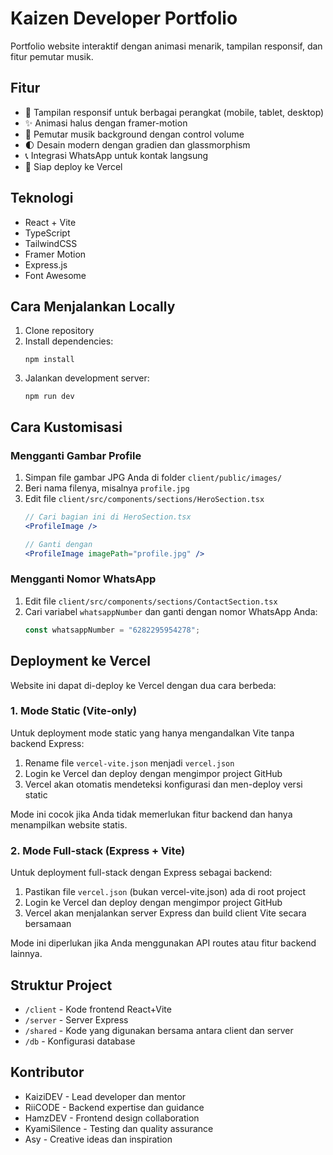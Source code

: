 # Kaizen Developer Portfolio

Portfolio website interaktif dengan animasi menarik, tampilan responsif, dan fitur pemutar musik.

## Fitur

- 📱 Tampilan responsif untuk berbagai perangkat (mobile, tablet, desktop)
- ✨ Animasi halus dengan framer-motion
- 🎵 Pemutar musik background dengan control volume
- 🌓 Desain modern dengan gradien dan glassmorphism
- 📞 Integrasi WhatsApp untuk kontak langsung
- 🚀 Siap deploy ke Vercel

## Teknologi

- React + Vite
- TypeScript
- TailwindCSS
- Framer Motion
- Express.js
- Font Awesome

## Cara Menjalankan Locally

1. Clone repository
2. Install dependencies:
   ```
   npm install
   ```
3. Jalankan development server:
   ```
   npm run dev
   ```

## Cara Kustomisasi

### Mengganti Gambar Profile

1. Simpan file gambar JPG Anda di folder `client/public/images/`
2. Beri nama filenya, misalnya `profile.jpg`
3. Edit file `client/src/components/sections/HeroSection.tsx` 
   ```jsx
   // Cari bagian ini di HeroSection.tsx
   <ProfileImage />
   
   // Ganti dengan
   <ProfileImage imagePath="profile.jpg" />
   ```

### Mengganti Nomor WhatsApp

1. Edit file `client/src/components/sections/ContactSection.tsx`
2. Cari variabel `whatsappNumber` dan ganti dengan nomor WhatsApp Anda:
   ```typescript
   const whatsappNumber = "6282295954278";
   ```

## Deployment ke Vercel

Website ini dapat di-deploy ke Vercel dengan dua cara berbeda:

### 1. Mode Static (Vite-only)

Untuk deployment mode static yang hanya mengandalkan Vite tanpa backend Express:

1. Rename file `vercel-vite.json` menjadi `vercel.json`
2. Login ke Vercel dan deploy dengan mengimpor project GitHub
3. Vercel akan otomatis mendeteksi konfigurasi dan men-deploy versi static

Mode ini cocok jika Anda tidak memerlukan fitur backend dan hanya menampilkan website statis.

### 2. Mode Full-stack (Express + Vite)

Untuk deployment full-stack dengan Express sebagai backend:

1. Pastikan file `vercel.json` (bukan vercel-vite.json) ada di root project
2. Login ke Vercel dan deploy dengan mengimpor project GitHub
3. Vercel akan menjalankan server Express dan build client Vite secara bersamaan

Mode ini diperlukan jika Anda menggunakan API routes atau fitur backend lainnya.

## Struktur Project

- `/client` - Kode frontend React+Vite
- `/server` - Server Express
- `/shared` - Kode yang digunakan bersama antara client dan server
- `/db` - Konfigurasi database

## Kontributor

- KaiziDEV - Lead developer dan mentor
- RiiCODE - Backend expertise dan guidance
- HamzDEV - Frontend design collaboration
- KyamiSilence - Testing dan quality assurance
- Asy - Creative ideas dan inspiration